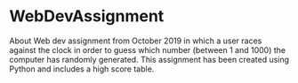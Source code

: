 # WebDevAssignment
About Web dev assignment from October 2019 in which a user races against the clock in order to guess which number (between 1 and 1000) the computer has randomly generated. This assignment has been created using Python and includes a high score table.
